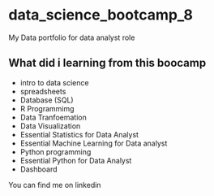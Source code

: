 # data_science_bootcamp_8
My Data portfolio for data analyst role

## What did i learning from this boocamp

- intro to data science
- spreadsheets
- Database (SQL)
- R Programmimg
- Data Tranfoemation
- Data Visualization
- Essential Statistics for Data Analyst
- Essential Machine Learning for Data analyst
- Python programming
- Essential Python for Data Analyst
- Dashboard

You can find me on linkedin 

